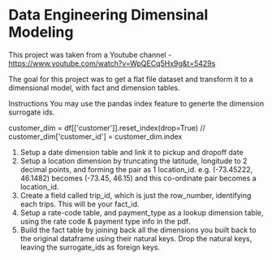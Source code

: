 # Data Engineering Dimensinal Modeling
This project was taken from a Youtube channel - https://www.youtube.com/watch?v=WpQECq5Hx9g&t=5429s

The goal for this project was to get a flat file dataset and transform it to a dimensional model, with fact and dimension tables.

Instructions
You may use the pandas index feature to generte the dimension surrogate ids.

customer_dim = df[['customer']].reset_index(drop=True)  //
customer_dim['customer_id'] = customer_dim.index

1) Setup a date dimension table and link it to pickup and dropoff date
2) Setup a location dimension by truncating the latitude, longitude to 2 decimal points, and forming the pair as 1 location_id.
   e.g. (-73.45222, 46.1482) becomes (-73.45, 46.15) and this co-ordinate pair becomes a location_id.
3) Create a field called trip_id, which is just the row_number, identifying each trips. This will be your fact_id.
4) Setup a rate-code table, and payment_type as a lookup dimension table, using the rate code & payment type info in the pdf.
5) Build the fact table by joining back all the dimensions you  built back to the original dataframe using their natural keys. Drop the natural keys, leaving the surrogate_ids as foreign keys. 
